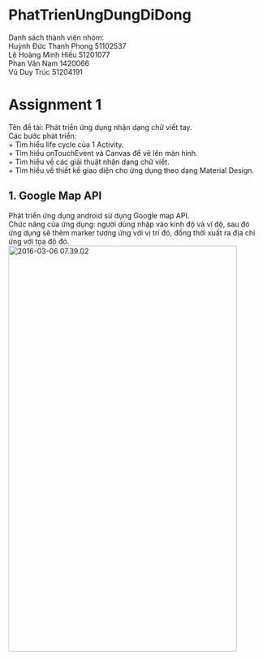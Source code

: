 # PhatTrienUngDungDiDong
Danh sách thành viên nhóm:<br />
Huỳnh Đức Thanh Phong 51102537<br />
Lê Hoàng Minh Hiếu 51201077<br />
Phan Văn Nam 1420066<br />
Vũ Duy Trúc 51204191<br />

<h1>Assignment 1</h1>
Tên đề tài: Phát triển ứng dụng nhận dạng chữ viết tay.<br />
Các bước phát triển: <br />
+ Tìm hiểu life cycle của 1 Activity.<br />
+ Tìm hiểu onTouchEvent và Canvas để vẽ lên màn hình.<br />
+ Tìm hiểu về các giải thuật nhận dạng chữ viết.<br />
+ Tìm hiểu về thiết kế giao diện cho ứng dụng theo dạng Material Design.<br />

<h2>1. Google Map API</h2>
Phát triển ứng dụng android sử dụng Google map API. <br />
Chức năng của ứng dụng: người dùng nhập vào kinh độ và vĩ độ, sau đó ứng dụng sẽ thêm marker tương ứng với vị trí đó, đồng thời xuất ra địa chỉ ứng với tọa độ đó. <br />
<a data-flickr-embed="true"  href="https://www.flickr.com/photos/59466970@N04/25454894551/in/dateposted-public/" title="2016-03-06 07.39.02"><img src="https://farm2.staticflickr.com/1710/25454894551_24cc7d15a9_c.jpg" width="450" height="800" alt="2016-03-06 07.39.02"></a><script async src="//embedr.flickr.com/assets/client-code.js" charset="utf-8"></script>
